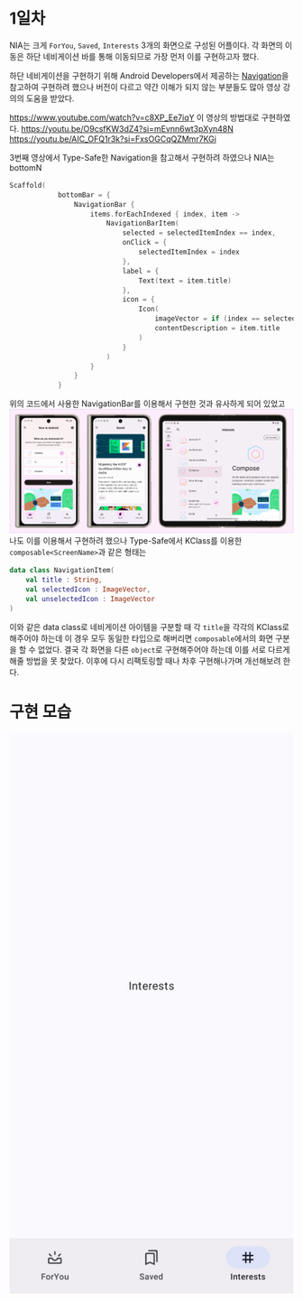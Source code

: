 # 1일차
NIA는 크게 `ForYou`, `Saved`, `Interests` 3개의 화면으로 구성된 어플이다.
각 화면의 이동은 하단 네비게이션 바를 통해 이동되므로 가장 먼저 이를 구현하고자 했다.

하단 네비게이션을 구현하기 위해 Android Developers에서 제공하는 [Navigation](https://developer.android.com/develop/ui/compose/navigation)을 참고하여 구현하려 했으나
버전이 다르고 약간 이해가 되지 않는 부분들도 많아 영상 강의의 도움을 받았다.

https://www.youtube.com/watch?v=c8XP_Ee7iqY
이 영상의 방법대로 구현하였다.
https://youtu.be/O9csfKW3dZ4?si=mEvnn6wt3pXyn48N
https://youtu.be/AIC_OFQ1r3k?si=FxsOGCqQZMmr7KGi

3번째 영상에서 Type-Safe한 Navigation을 참고해서 구현하려 하였으나
NIA는 bottomN
```kotlin
Scaffold(
            bottomBar = {
                NavigationBar {
                    items.forEachIndexed { index, item ->
                        NavigationBarItem(
                            selected = selectedItemIndex == index,
                            onClick = {
                                selectedItemIndex = index
                            },
                            label = {
                                Text(text = item.title)
                            },
                            icon = {
                                Icon(
                                    imageVector = if (index == selectedItemIndex) item.selectedIcon else item.unselectedIcon,
                                    contentDescription = item.title
                                )
                            }
                        )
                    }
                }
            }
```
위의 코드에서 사용한 NavigationBar를 이용해서 구현한 것과 유사하게 되어 있었고
![img.png](img.png)
나도 이를 이용해서 구현하려 했으나 Type-Safe에서 KClass를 이용한 `composable<ScreenName>`과 같은 형태는 
```kotlin
data class NavigationItem(
    val title : String,
    val selectedIcon : ImageVector,
    val unselectedIcon : ImageVector
)
```
이와 같은 data class로 네비게이션 아이템을 구분할 때 각 `title`을 각각의 KClass로 해주어야 하는데 이 경우 모두 동일한 타입으로 해버리면
`composable`에서의 화면 구분을 할 수 없었다.
결국 각 화면을 다른 `object`로 구현해주어야 하는데 이를 서로 다르게 해줄 방법을 못 찾았다.
이후에 다시 리팩토링할 때나 차후 구현해나가며 개선해보려 한다.

# 구현 모습
![img_1.png](img_1.png)